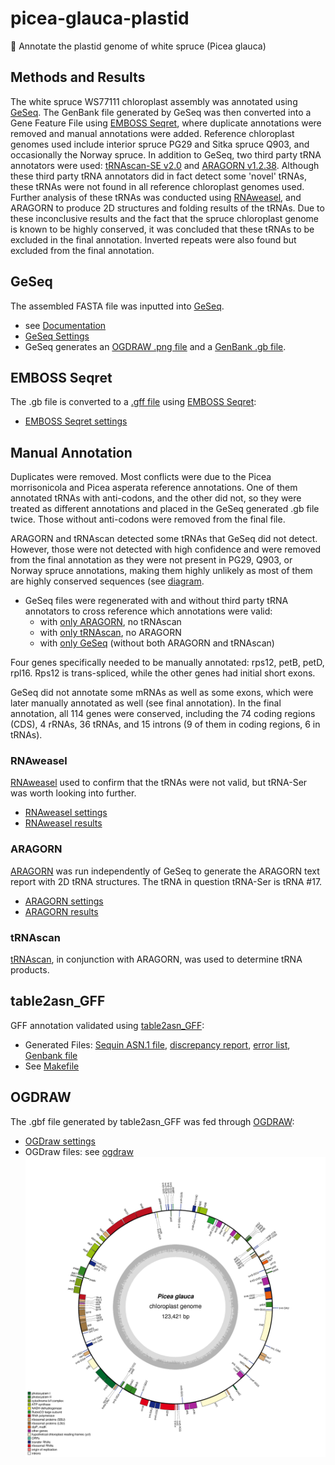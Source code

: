 # picea-glauca-plastid
:evergreen_tree: Annotate the plastid genome of white spruce (Picea glauca)

## Methods and Results
The white spruce WS77111 chloroplast assembly was annotated using [GeSeq](https://chlorobox.mpimp-golm.mpg.de/geseq.html). The GenBank file generated by GeSeq was then converted into a Gene Feature File using [EMBOSS Seqret](https://www.ebi.ac.uk/Tools/sfc/emboss_seqret/), where duplicate annotations were removed and manual annotations were added. Reference chloroplast genomes used include interior spruce PG29 and Sitka spruce Q903, and occasionally the Norway spruce. In addition to GeSeq, two third party tRNA annotators were used: [tRNAscan-SE v2.0](http://lowelab.ucsc.edu/tRNAscan-SE/) and [ARAGORN v1.2.38](http://mbio-serv2.mbioekol.lu.se/ARAGORN/). Although these third party tRNA annotators did in fact detect some 'novel' tRNAs, these tRNAs were not found in all reference chloroplast genomes used. Further analysis of these tRNAs was conducted using [RNAweasel](http://megasun.bch.umontreal.ca/cgi-bin/RNAweasel/RNAweaselInterface.pl), and ARAGORN to produce 2D structures and folding results of the tRNAs. Due to these inconclusive results and the fact that the spruce chloroplast genome is known to be highly conserved, it was concluded that these tRNAs to be excluded in the final annotation. Inverted repeats were also found but excluded from the final annotation. 

## GeSeq
The assembled FASTA file was inputted into [GeSeq](https://chlorobox.mpimp-golm.mpg.de/geseq.html).
* see [Documentation](https://academic.oup.com/nar/article/45/W1/W6/3806659)
* [GeSeq Settings](https://github.com/bcgsc/picea-glauca-plastid/blob/master/GeSeq/GeSeq_settings.png)
* GeSeq generates an [OGDRAW .png file](https://github.com/bcgsc/picea-glauca-plastid/blob/master/GeSeq/WS77111-chloroplast.png) and a [GenBank .gb file](https://github.com/bcgsc/picea-glauca-plastid/blob/master/GeSeq/WS77111-chloroplast-GenBank.gb).

## EMBOSS Seqret
The .gb file is converted to a [.gff file](https://github.com/bcgsc/picea-glauca-plastid/blob/master/WS77111-chloroplast-EMBOSS.gff) using [EMBOSS Seqret](https://www.ebi.ac.uk/Tools/sfc/emboss_seqret/):
* [EMBOSS Seqret settings](https://github.com/bcgsc/picea-glauca-plastid/blob/master/EMBOSS-setings.png)

## Manual Annotation
Duplicates were removed. Most conflicts were due to the Picea morrisonicola and Picea asperata reference annotations. One of them annotated tRNAs with anti-codons, and the other did not, so they were treated as different annotations and placed in the GeSeq generated .gb file twice. Those without anti-codons were removed from the final file. 

ARAGORN and tRNAscan detected some tRNAs that GeSeq did not detect. However, those were not detected with high confidence and were removed from the final annotation as they were not present in PG29, Q903, or Norway spruce annotations, making them highly unlikely as most of them are highly conserved sequences (see [diagram](https://github.com/bcgsc/picea-glauca-plastid/blob/master/VennDiagram.pdf).
* GeSeq files were regenerated with and without third party tRNA annotators to cross reference which annotations were valid:
	* with [only ARAGORN](https://github.com/bcgsc/picea-glauca-plastid/tree/master/GeSeq/ARAGORN-only), no tRNAscan
	* with [only tRNAscan](https://github.com/bcgsc/picea-glauca-plastid/tree/master/GeSeq/tRNAscan-only), no ARAGORN
	* with [only GeSeq](https://github.com/bcgsc/picea-glauca-plastid/tree/master/GeSeq/GeSeq-only) (without both ARAGORN and tRNAscan)

Four genes specifically needed to be manually annotated: rps12, petB, petD, rpl16. Rps12 is trans-spliced, while the other genes had initial short exons. 

GeSeq did not annotate some mRNAs as well as some exons, which were later manually annotated as well (see final annotation). In the final annotation, all 114 genes were conserved, including the 74 coding regions (CDS), 4 rRNAs, 36 tRNAs, and 15 introns (9 of them in coding regions, 6 in tRNAs).

### RNAweasel 
[RNAweasel](http://megasun.bch.umontreal.ca/cgi-bin/RNAweasel/RNAweaselInterface.pl) used to confirm that the tRNAs were not valid, but tRNA-Ser was worth looking into further.
* [RNAweasel settings](https://github.com/bcgsc/picea-glauca-plastid/blob/master/RNAweasel/RNAweasel-settings.png)
* [RNAweasel results](https://github.com/bcgsc/picea-glauca-plastid/blob/master/RNAweasel/RNAweasel-results.txt)

### ARAGORN
[ARAGORN](http://mbio-serv2.mbioekol.lu.se/ARAGORN/) was run independently of GeSeq to generate the ARAGORN text report with 2D tRNA structures. The tRNA in question tRNA-Ser is tRNA #17.
* [ARAGORN settings](https://github.com/bcgsc/picea-glauca-plastid/blob/master/ARAGORN-settings.png)
* [ARAGORN results](https://github.com/bcgsc/picea-glauca-plastid/blob/master/ARAGORN-tRNA.txt)

### tRNAscan
[tRNAscan](http://lowelab.ucsc.edu/tRNAscan-SE/), in conjunction with ARAGORN, was used to determine tRNA products.

## table2asn_GFF
GFF annotation validated using [table2asn_GFF](https://www.ncbi.nlm.nih.gov/genbank/genomes_gff):
* Generated Files: [Sequin ASN.1 file](https://github.com/bcgsc/picea-glauca-plastid/blob/master/table2asn_GFF/WS77111-chloroplast.sqn), [discrepancy report](https://github.com/bcgsc/picea-glauca-plastid/blob/master/table2asn_GFF/WS77111-chloroplast.dr), [error list](https://github.com/bcgsc/picea-glauca-plastid/blob/master/table2asn_GFF/WS77111-chloroplast.val), [Genbank file](https://github.com/bcgsc/picea-glauca-plastid/blob/master/table2asn_GFF/WS77111-chloroplast.gbf)
* See [Makefile](https://github.com/bcgsc/picea-glauca-plastid/blob/master/table2asn_GFF/Makefile)

## OGDRAW
The .gbf file generated by table2asn_GFF was fed through [OGDRAW](https://chlorobox.mpimp-golm.mpg.de/OGDraw.html):
* [OGDraw settings](https://github.com/bcgsc/picea-glauca-plastid/blob/master/ogdraw/OGDRAW_settings.png)
* OGDraw files: see [ogdraw](https://github.com/bcgsc/picea-glauca-plastid/tree/master/ogdraw)
![WS7711 chloroplast genome](https://github.com/bcgsc/picea-glauca-plastid/blob/master/ogdraw/ogdraw-WS77111-chloroplast-outfile-preview.png)